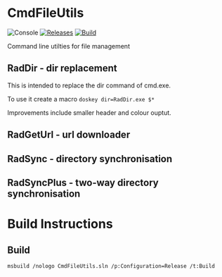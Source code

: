 # CmdFileUtils
![Console](https://img.shields.io/badge/platform-Console-blue.svg)
[![Releases](https://img.shields.io/github/release/RadAd/CmdFileUtils.svg)](https://github.com/RadAd/CmdFileUtils/releases/latest)
[![Build](https://img.shields.io/appveyor/ci/RadAd/CmdFileUtils.svg)](https://ci.appveyor.com/project/RadAd/CmdFileUtils)

Command line utilties for file management

## RadDir - dir replacement
This is intended to replace the dir command of cmd.exe.

To use it create a macro `doskey dir=RadDir.exe $*`

Improvements include smaller header and colour ouptut.

## RadGetUrl - url downloader

## RadSync - directory synchronisation

## RadSyncPlus - two-way directory synchronisation

# Build Instructions

## Build
`msbuild /nologo CmdFileUtils.sln /p:Configuration=Release /t:Build`
